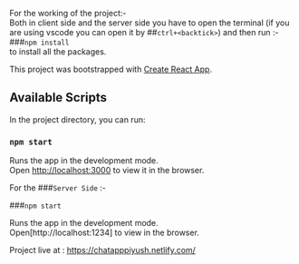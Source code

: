 For the working of the project:- <br />
Both in client side and the server side you have to open the terminal (if you are using vscode you can open it by ##`ctrl+<backtick>`)
and then run :- ###`npm install` <br />
to install all the packages. <br/>

This project was bootstrapped with [Create React App](https://github.com/facebook/create-react-app).

## Available Scripts

In the project directory, you can run:

### `npm start`

Runs the app in the development mode.<br />
Open [http://localhost:3000](http://localhost:3000) to view it in the browser.

For the ###`Server Side` :-

###`npm start`

Runs the app in the development mode.<br/>
Open[http://localhost:1234] to view in the browser.

Project live at : https://chatapppiyush.netlify.com/
